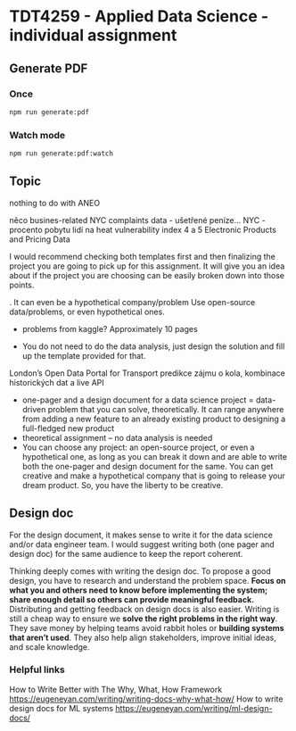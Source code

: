 # TDT4259 - Applied Data Science - individual assignment

## Generate PDF
### Once
```bash
npm run generate:pdf
```

### Watch mode
```bash
npm run generate:pdf:watch
```


## Topic
nothing to do with ANEO

něco busines-related
NYC complaints data - ušetřené peníze…
NYC - procento pobytu lidí na heat vulnerability index 4 a 5
Electronic Products and Pricing Data

I would recommend checking both templates first and then finalizing the project you are going to pick up for this assignment. It will give you an idea about if the project you are choosing can be easily broken down into those points.

. It can even be a hypothetical company/problem
Use open-source data/problems, or even hypothetical ones.
- problems from kaggle?
  Approximately 10 pages

- You do not need to do the data analysis, just design the solution and fill up the template provided for that.

London’s Open Data Portal for Transport
predikce zájmu o kola, kombinace historických dat a live API

- one-pager and a design document for a data science project = data-driven problem that you can solve, theoretically. It can range anywhere from adding a new feature to an already existing product to designing a full-fledged new product
- theoretical assignment – no data analysis is needed
- You can choose any project: an open-source project, or even a hypothetical one, as long as you can break it down and are able to write both the one-pager and design document for the same. You can get creative and make a hypothetical company that is going to release your dream product. So, you have the liberty to be creative.

## Design doc
For the design document,  it makes sense to write it for the data science and/or data engineer team. I would suggest writing both (one pager and design doc) for the same audience to keep the report coherent.

Thinking deeply comes with writing the design doc.
To propose a good design, you have to research and understand the problem space.
**Focus on what you and others need to know before implementing the system; share enough detail so others
can provide meaningful feedback.**
Distributing and getting feedback on design docs is also easier.
Writing is still a cheap way to ensure we **solve the right problems in the right way**. They save money by helping teams avoid rabbit holes or **building systems that aren’t used**. They also help align stakeholders, improve initial ideas, and scale knowledge.

### Helpful links
How to Write Better with The Why, What, How Framework
https://eugeneyan.com/writing/writing-docs-why-what-how/
How to write design docs for ML systems
https://eugeneyan.com/writing/ml-design-docs/
